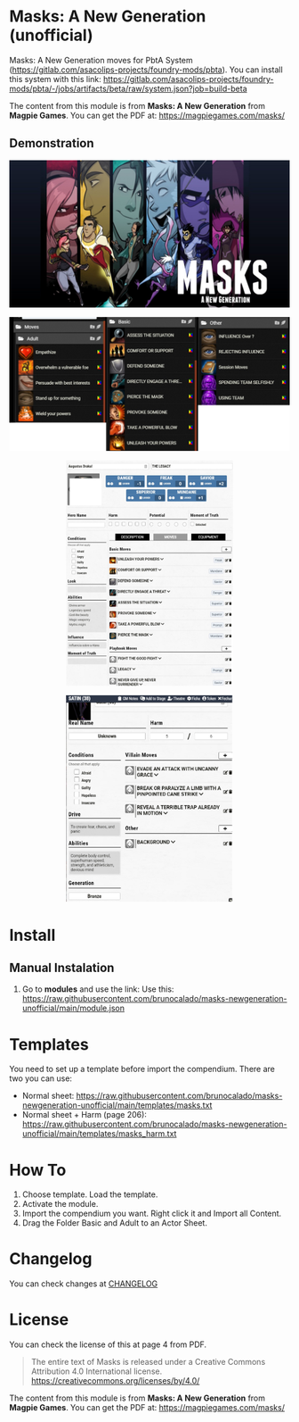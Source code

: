 # Masks: A New Generation (unofficial)

Masks: A New Generation moves for PbtA System (https://gitlab.com/asacolips-projects/foundry-mods/pbta). You can install this system with this link: https://gitlab.com/asacolips-projects/foundry-mods/pbta/-/jobs/artifacts/beta/raw/system.json?job=build-beta

The content from this module is from **Masks: A New Generation** from **Magpie Games**. You can get the PDF at: https://magpiegames.com/masks/

## Demonstration
<p align="center">
  <img width="700" src="images/guide/masks.jpg">
</p>

<p align="center">
  <img width="800" src="images/guide/demo3.jpg">
</p>

<p align="center">
  <img width="300" src="images/guide/demo4.jpg">
</p>

<p align="center">
  <img width="300" src="images/guide/demo5.jpg">
</p>

# Install

## Manual Instalation
1. Go to **modules** and use the link: 
Use this: https://raw.githubusercontent.com/brunocalado/masks-newgeneration-unofficial/main/module.json

# Templates
You need to set up a template before import the compendium. There are two you can use:
- Normal sheet: https://raw.githubusercontent.com/brunocalado/masks-newgeneration-unofficial/main/templates/masks.txt
- Normal sheet + Harm (page 206): https://raw.githubusercontent.com/brunocalado/masks-newgeneration-unofficial/main/templates/masks_harm.txt 

# How To

1. Choose template. Load the template.
2. Activate the module.
3. Import the compendium you want. Right click it and Import all Content.
4. Drag the Folder Basic and Adult to an Actor Sheet.

# Changelog
You can check changes at [CHANGELOG](CHANGELOG.md)

# License
You can check the license of this at page 4 from PDF. 

> The entire text of Masks is released under a Creative Commons Attribution 4.0 International license. https://creativecommons.org/licenses/by/4.0/

The content from this module is from **Masks: A New Generation** from **Magpie Games**. You can get the PDF at: https://magpiegames.com/masks/